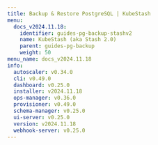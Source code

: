 ```yaml
---
title: Backup & Restore PostgreSQL | KubeStash
menu:
  docs_v2024.11.18:
    identifier: guides-pg-backup-stashv2
    name: KubeStash (aka Stash 2.0)
    parent: guides-pg-backup
    weight: 50
menu_name: docs_v2024.11.18
info:
  autoscaler: v0.34.0
  cli: v0.49.0
  dashboard: v0.25.0
  installer: v2024.11.18
  ops-manager: v0.36.0
  provisioner: v0.49.0
  schema-manager: v0.25.0
  ui-server: v0.25.0
  version: v2024.11.18
  webhook-server: v0.25.0
---
```



